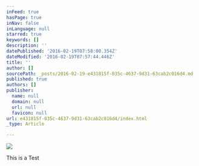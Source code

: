 ```yaml
---
inFeed: true
hasPage: true
inNav: false
inLanguage: null
starred: true
keywords: []
description: ''
datePublished: '2016-02-19T07:58:00.354Z'
dateModified: '2016-02-19T07:57:44.446Z'
title: ''
author: []
sourcePath: _posts/2016-02-19-e431815f-035c-4637-9d31-63cab2c016d4.md
published: true
authors: []
publisher:
  name: null
  domain: null
  url: null
  favicon: null
url: e431815f-035c-4637-9d31-63cab2c016d4/index.html
_type: Article

---
```

![](https://the-grid-user-content.s3-us-west-2.amazonaws.com/12e3d0bb-0d21-46b5-a444-79f8b0fa0385.gif)

This is a Test